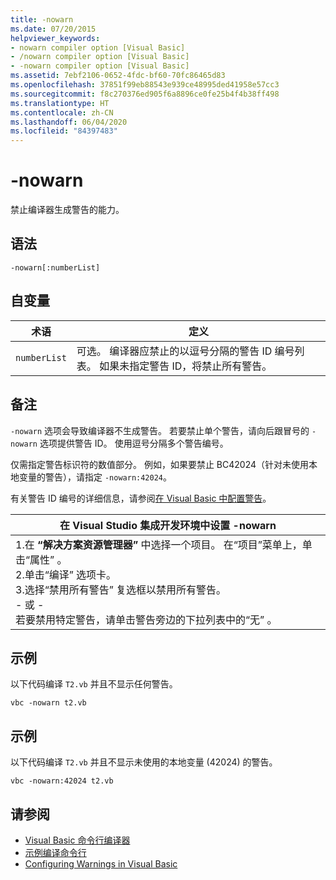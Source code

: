 ```yaml
---
title: -nowarn
ms.date: 07/20/2015
helpviewer_keywords:
- nowarn compiler option [Visual Basic]
- /nowarn compiler option [Visual Basic]
- -nowarn compiler option [Visual Basic]
ms.assetid: 7ebf2106-0652-4fdc-bf60-70fc86465d83
ms.openlocfilehash: 37851f99eb88543e939ce48995ded41958e57cc3
ms.sourcegitcommit: f8c270376ed905f6a8896ce0fe25b4f4b38ff498
ms.translationtype: HT
ms.contentlocale: zh-CN
ms.lasthandoff: 06/04/2020
ms.locfileid: "84397483"
---
```

# <a name="-nowarn"></a>-nowarn
禁止编译器生成警告的能力。  
  
## <a name="syntax"></a>语法  
  
```console  
-nowarn[:numberList]  
```  
  
## <a name="arguments"></a>自变量  
  
|术语|定义|  
|---|---|  
|`numberList`|可选。 编译器应禁止的以逗号分隔的警告 ID 编号列表。 如果未指定警告 ID，将禁止所有警告。|  
  
## <a name="remarks"></a>备注  
 `-nowarn` 选项会导致编译器不生成警告。 若要禁止单个警告，请向后跟冒号的 `-nowarn` 选项提供警告 ID。 使用逗号分隔多个警告编号。  
  
 仅需指定警告标识符的数值部分。 例如，如果要禁止 BC42024（针对未使用本地变量的警告），请指定 `-nowarn:42024`。  
  
 有关警告 ID 编号的详细信息，请参阅[在 Visual Basic 中配置警告](/visualstudio/ide/configuring-warnings-in-visual-basic)。  
  
|在 Visual Studio 集成开发环境中设置 -nowarn|  
|---|  
|1.在 **“解决方案资源管理器”** 中选择一个项目。 在“项目”菜单上，单击“属性”   。 <br />2.单击“编译”  选项卡。<br />3.选择“禁用所有警告”  复选框以禁用所有警告。<br />     - 或 -<br />     若要禁用特定警告，请单击警告旁边的下拉列表中的“无”  。|  
  
## <a name="example"></a>示例  
 以下代码编译 `T2.vb` 并且不显示任何警告。  
  
```console
vbc -nowarn t2.vb  
```  
  
## <a name="example"></a>示例  
 以下代码编译 `T2.vb` 并且不显示未使用的本地变量 (42024) 的警告。  
  
```console
vbc -nowarn:42024 t2.vb  
```  
  
## <a name="see-also"></a>请参阅

- [Visual Basic 命令行编译器](index.md)
- [示例编译命令行](sample-compilation-command-lines.md)
- [Configuring Warnings in Visual Basic](/visualstudio/ide/configuring-warnings-in-visual-basic)
